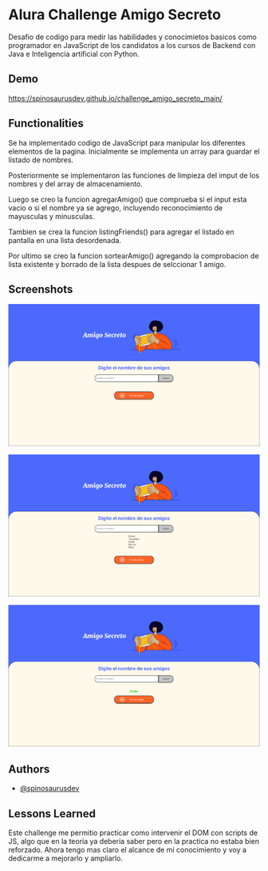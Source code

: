 # Alura Challenge Amigo Secreto

Desafio de codigo para medir las habilidades y conocimietos basicos como programador en JavaScript de los candidatos a los cursos de Backend con Java e Inteligencia artificial con Python.

## Demo

https://spinosaurusdev.github.io/challenge_amigo_secreto_main/

## Functionalities

Se ha implementado codigo de JavaScript para manipular los diferentes elementos de la pagina. Inicialmente se implementa un array para guardar el listado de nombres.

Posteriormente se implementaron las funciones de limpieza del imput de los nombres y del array de almacenamiento.

Luego se creo la funcion agregarAmigo() que comprueba si el input esta vacio o si el nombre ya se agrego, incluyendo reconocimiento de mayusculas y minusculas.

Tambien se crea la funcion listingFriends() para agregar el listado en pantalla en una lista desordenada.

Por ultimo se creo la funcion sortearAmigo() agregando la comprobacion de lista existente y borrado de la lista despues de selccionar 1 amigo.

## Screenshots

![App Screenshot](./assets/amigo1.png "Landing Page")

![Agregar nombres de amigos](./assets/amigo2.png "Agregar amigos")

![Sortear amigo](./assets/amigo3.png "Sortear amigo")

## Authors

- [@spinosaurusdev](https://github.com/spinosaurusdev)

## Lessons Learned

Este challenge me permitio practicar como intervenir el DOM con scripts de JS, algo que en la teoria ya deberia saber pero en la practica no estaba bien reforzado. Ahora tengo mas claro el alcance de mi conocimiento y voy a dedicarme a mejorarlo y ampliarlo.
